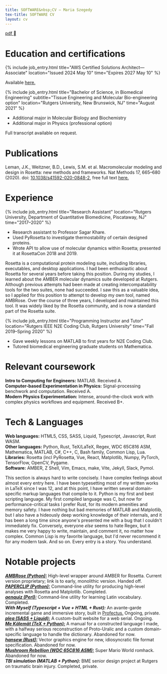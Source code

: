 ```yaml
---
title: SOFTWARE&nbsp;CV — Maria Szegedy
tex-title: SOFTWARE CV
layout: cv
---
```


<div class="button-card"><a href="tex/software-cv.pdf">
  pdf <span class="text-icon">&#xe171;</span>
</a></div>

# Education and certifications
{% include job_entry.html
title="AWS Certified Solutions Architect—Associate"
location="Issued 2024 May 10"
time="Expires 2027 May 10" %}

<div class="aside">Available <a
href="assets/pdfs/aws-solutions-architect-assoc-cert.pdf">here.</a></div>

{% include job_entry.html
title="Bachelor of Science, in Biomedical Engineering"
subtitle="Tissue Engineering and Molecular Bio-engineering option"
location="Rutgers University, New Brunswick, NJ"
time="August 2021" %}
- Additional major in Molecular Biology and Biochemistry
- Additional major in Physics (professional option)

<div class="aside">Full transcript available on request.</div>

# Publications
Leman, J.K., Weitzner, B.D., Lewis, S.M. et al. Macromolecular modeling and
design in Rosetta: new methods and frameworks. Nat Methods 17, 665–680 (2020).
doi: [10.1038/s41592-020-0848-2](https://doi.org/10.1038/s41592-020-0848-2),
free full text [here.](https://europepmc.org/article/MED/32483333)

# Experience
{% include job_entry.html
title="Research Assistant"
location="Rutgers University, Department of Quantitative Biomedicine, Piscataway, NJ"
time="2017–2020" %}
- Research assistant to Professor Sagar Khare.
- Used PyRosetta to investigate thermostability of certain designed proteins.
- Wrote API to allow use of molecular dynamics within Rosetta; presented it at
  RosettaCon 2018 and 2019.

<div class="aside">Rosetta is a computational protein modeling suite, including
libraries, executables, and desktop applications. I had been enthusiastic about
Rosetta for several years before taking this position. During my studies, I
learned about the AMBER molecular dynamics suite developed at Rutgers. Although
previous attempts had been made at creating intercompatability tools for the two
suites, none had succeeded. I saw this as a valuable idea, so I applied for this
position to attempt to develop my own tool, named AMBRose. Over the course of
three years, I developed and maintained this tool. It was widely liked by the
Rosetta community, and is now a standard part of the Rosetta suite.</div>

{% include job_entry.html
title="Programming Instructor and Tutor"
location="Rutgers IEEE N2E Coding Club, Rutgers University"
time="Fall 2019–Spring 2020" %}
- Gave weekly lessons on MATLAB to first years for N2E Coding Club.
- Tutored biomedical engineering graduate students on Mathematica.

# Relevant coursework
**Intro to Computing for Engineers:** MATLAB. Received A.  
**Computer-based Experimentation in Physics:** Signal-processing benchwork and
  computation. Received A.  
**Modern Physics Experimentation:** Intense, around-the-clock work with complex
  physics workflows and equipment. Received B+.

# Tech & Languages
**Web languages:** HTML5, CSS, SASS, Liquid, Typescript, Javascript,
  Rust WASM.  
**Other languages:** Python, Rust, TeX/LaTeX, Regex, WDC 65C816 ASM,
  Mathematica, MATLAB, C#, C++, C, Bash family, Common Lisp, Lua.  
**Libraries:** Rosetta (incl PyRosetta, Vue, React, Matplotlib, Numpy,
  PyTorch, TensorFlow, OpenCV, Pygame.  
**Software:** AMBER, Z Shell, Vim, Emacs, make, Vite, Jekyll, Slack, Pymol.

<div class="aside">This section is always hard to write concisely. I have
complex feelings about almost every entry here. I have been typesetting most of
my written works in LaTeX since I was 12, and at this point, I have written
several domain-specific markup languages that compile to it. Python is my first
and best scripting language. My first compiled language was C, but now for
performance-critical tasks I prefer Rust, for its modern amenities and memory
safety. I have nothing but bad memories of MATLAB and Matplotlib, but I also
have a hideously deep working knowledge of their internals, and it has been a
long time since anyone's presented me with a bug that I couldn't immediately
fix. Conversely, everyone <i>else</i> seems to hate Regex, but it makes me very
happy to write, maintain, and comment it, no matter how complex. Common Lisp is
my favorite language, but I'd never recommend it for any modern task. And so on.
Every entry is a story. You understand.</div>

# Notable projects
[***AMBRose (Python):***](https://gitlab.com/mszegedy/miniambrose)
  High-level wrapper around AMBER for Rosetta. Current version proprietary; link
  is to early, monolithic version. Handed off.  
[***PAPERCLIP (Python):***](https://gitlab.com/mszegedy/paperclip)
  Command-line utility for producing high-level analyses with Rosetta and
  Matplotlib. Completed.  
[***aenquiz (Perl):***](https://github.com/mszegedy/aenquiz)
  Command-line utility for learning Latin vocabulary. Completed.  
***With Myself (Typescript + Vue + HTML + Rust):***
  An avante-garde incremental game and immersive story, built in
  [Profectus.](https://moddingtree.com/) Ongoing, private.  
[***plea (SASS + Liquid):***](https://github.com/mszegedy/plea)
  A custom-built website for a web serial. Ongoing.  
[***Me Kälemät (TeX + Python):***](https://gitlab.com/mszegedy/me-kaelemaet)
  A manual for a constructed language I made, with a halfway serious
  reconstruction of Proto-Uralic and a custom domain-specific language to handle
  the dictionary. Abandoned for now.  
[***hansew (Rust):***](https://gitlab.com/mszegedy/uew)
  Vector graphics engine for new, idiosyncratic file format specification.
  Abandoned for now.  
[***Mushroom Rebellion (WDC 65C816 ASM):***](https://github.com/mszegedy/mr)
  Super Mario World romhack. Abandoned for now.  
***TBI simulation (MATLAB + Python):***
  BME senior design project at Rutgers on traumatic brain injury. Completed,
  private.
